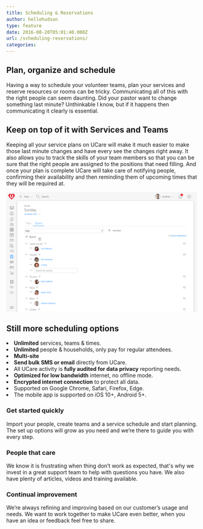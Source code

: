 ```yaml
---
title: Scheduling & Reservations
author: hellohudson
type: feature
date: 2016-08-20T05:01:40.000Z
url: /scheduling-reservations/
categories: 
---
```


## Plan, organize and schedule

Having a way to schedule your volunteer teams, plan your services and reserve resources or rooms can be tricky. Communicating all of this with the right people can seem daunting. Did your pastor want to change something last minute? Unthinkable I know, but if it happens then communicating it clearly is essential.

## Keep on top of it with Services and Teams

Keeping all your service plans on UCare will make it much easier to make those last minute changes and have every see the changes right away. It also allows you to track the skills of your team members so that you can be sure that the right people are assigned to the positions that need filling. And once your plan is complete UCare will take care of notifying people, confirming their availability and then reminding them of upcoming times that they will be required at.

![](services.png)

## Still more scheduling options

<style>ul.checklist{padding:0} ul.checklist li{padding:2px 0 6px 36px;background:url(/wp-content/uploads/2016/10/check2.svg) no-repeat 0 0;list-style:none}</style><li><strong>Unlimited</strong> services, teams &amp; times.</li><li><strong>Unlimited</strong> people &amp; households, only pay for regular attendees.</li><li><strong>Multi-site</strong></li><li><strong>Send bulk SMS or email</strong> directly from UCare.</li><li>All UCare activity is <strong>fully audited for data privacy</strong> reporting needs.</li><li><strong>Optimized for low bandwidth</strong> internet, no offline mode.</li><li><strong>Encrypted internet connection</strong> to protect all data.</li><li>Supported on Google Chrome, Safari, Firefox, Edge.</li><li>The mobile app is supported on iOS 10+, Android 5+.</li>

### Get started quickly

Import your people, create teams and a service schedule and start planning. The set up options will grow as you need and we’re there to guide you with every step.

### People that care

We know it is frustrating when thing don’t work as expected, that's why we invest in a great support team to help with questions you have. We also have plenty of articles, videos and training available.

### Continual improvement

We’re always refining and improving based on our customer’s usage and needs. We want to work together to make UCare even better, when you have an idea or feedback feel free to share.